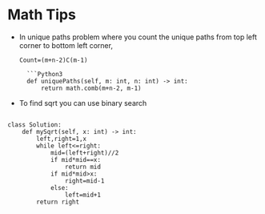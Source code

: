 # Math Tips

- In unique paths problem where you count the unique paths from top left corner to bottom left corner, 
  
  ```Maths
  Count=(m+n-2)C(m-1)

    ```Python3
    def uniquePaths(self, m: int, n: int) -> int:
        return math.comb(m+n-2, m-1)

- To find sqrt you can use binary search
  
```Python3

class Solution:
    def mySqrt(self, x: int) -> int:
        left,right=1,x
        while left<=right:
            mid=(left+right)//2
            if mid*mid==x:
                return mid
            if mid*mid>x:
                right=mid-1
            else:
                left=mid+1
        return right
